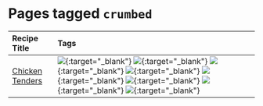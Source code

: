 # Pages tagged `crumbed`

|Recipe Title|Tags
|:---|:---|
|[Chicken Tenders](../recipes/chickentenders.md)|[![](https://img.shields.io/badge/tag-airfryer-5e3ff5)](tags/airfryer.md){:target="_blank"} [![](https://img.shields.io/badge/tag-amazing-3faa68)](tags/amazing.md){:target="_blank"} [![](https://img.shields.io/badge/tag-battered-6b1fb)](tags/battered.md){:target="_blank"} [![](https://img.shields.io/badge/tag-chicken-d93385)](tags/chicken.md){:target="_blank"} [![](https://img.shields.io/badge/tag-crumbed-237124)](tags/crumbed.md){:target="_blank"} [![](https://img.shields.io/badge/tag-messy-8ce6fc)](tags/messy.md){:target="_blank"} [![](https://img.shields.io/badge/tag-mine-9ab3df)](tags/mine.md){:target="_blank"} [![](https://img.shields.io/badge/tag-sides-12b63)](tags/sides.md){:target="_blank"}|